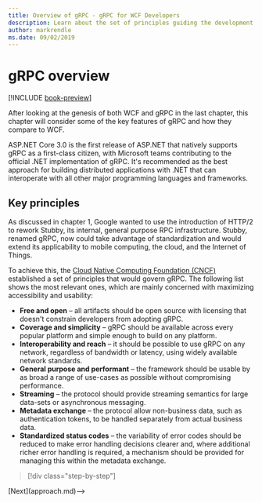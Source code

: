 ```yaml
---
title: Overview of gRPC - gRPC for WCF Developers
description: Learn about the set of principles guiding the development of gRPC.
author: markrendle
ms.date: 09/02/2019
---
```


# gRPC overview

[!INCLUDE [book-preview](../../../includes/book-preview.md)]

After looking at the genesis of both WCF and gRPC in the last chapter, this chapter will consider some of the key features of gRPC and how they compare to WCF.

ASP.NET Core 3.0 is the first release of ASP.NET that natively supports gRPC as a first-class citizen, with Microsoft teams contributing to the official .NET implementation of gRPC. It's recommended as the best approach for building distributed applications with .NET that can interoperate with all other major programming languages and frameworks.

## Key principles

As discussed in chapter 1, Google wanted to use the introduction of HTTP/2 to rework Stubby, its internal, general purpose RPC infrastructure. Stubby, renamed gRPC, now could take advantage of standardization and would extend its applicability to mobile computing, the cloud, and the Internet of Things.

To achieve this, the [Cloud Native Computing Foundation (CNCF)](https://www.cncf.io/) established a set of principles that would govern gRPC. The following list shows the most relevant ones, which are mainly concerned with maximizing accessibility and usability:

- **Free and open** – all artifacts should be open source with licensing that doesn't constrain developers from adopting gRPC.
- **Coverage and simplicity** – gRPC should be available across every popular platform and simple enough to build on any platform.
- **Interoperability and reach** – it should be possible to use gRPC on any network, regardless of bandwidth or latency, using widely available network standards.
- **General purpose and performant** – the framework should be usable by as broad a range of use-cases as possible without compromising performance.
- **Streaming** – the protocol should provide streaming semantics for large data-sets or asynchronous messaging.
- **Metadata exchange** – the protocol allow non-business data, such as authentication tokens, to be handled separately from actual business data.
- **Standardized status codes** – the variability of error codes should be reduced to make error handling decisions clearer and, where additional richer error handling is required, a mechanism should be provided for managing this within the metadata exchange.

>[!div class="step-by-step"]
<!-->[Next](approach.md)-->
